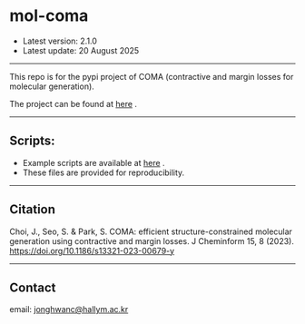# mol-coma
- Latest version: 2.1.0
- Latest update: 20 August 2025

----
This repo is for the pypi project of COMA (contractive and margin losses for molecular generation).

The project can be found at [here](https://pypi.org/project/mol-coma/) .

----
## Scripts:
- Example scripts are available at [here](https://github.com/mathcom/COMA) .
- These files are provided for reproducibility.

----
## Citation
Choi, J., Seo, S. & Park, S. COMA: efficient structure-constrained molecular generation using contractive and margin losses. J Cheminform 15, 8 (2023). https://doi.org/10.1186/s13321-023-00679-y

----
## Contact
email: jonghwanc@hallym.ac.kr
